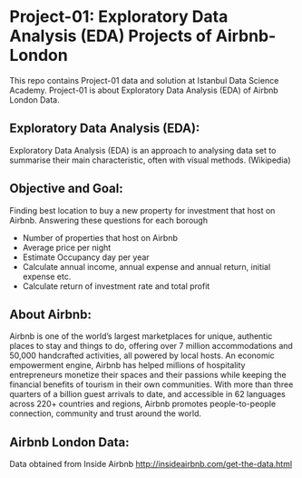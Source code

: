 # Project-01:  Exploratory Data Analysis (EDA) Projects of Airbnb-London

This repo contains Project-01 data and solution at Istanbul Data Science Academy. Project-01 is about Exploratory Data Analysis (EDA) of Airbnb London Data.

## Exploratory Data Analysis (EDA):

Exploratory Data Analysis (EDA) is an approach to analysing data set to summarise their main characteristic, often with visual methods. (Wikipedia)

## Objective and Goal:

Finding best location to buy a new property for investment that host on Airbnb.
Answering these questions for each borough
* Number of properties that host on Airbnb
* Average price per night
* Estimate Occupancy day per year
* Calculate annual income, annual expense and annual return, initial expense etc.
* Calculate return of investment rate and total profit

 
## About Airbnb: 

Airbnb is one of the world’s largest marketplaces for unique, authentic places to stay and things to do, offering over 7 million accommodations and 50,000 handcrafted activities, all powered by local hosts. An economic empowerment engine, Airbnb has helped millions of hospitality entrepreneurs monetize their spaces and their passions while keeping the financial benefits of tourism in their own communities. With more than three quarters of a billion guest arrivals to date, and accessible in 62 languages across 220+ countries and regions, Airbnb promotes people-to-people connection, community and trust around the world.

## Airbnb London Data:
Data obtained from Inside Airbnb http://insideairbnb.com/get-the-data.html
